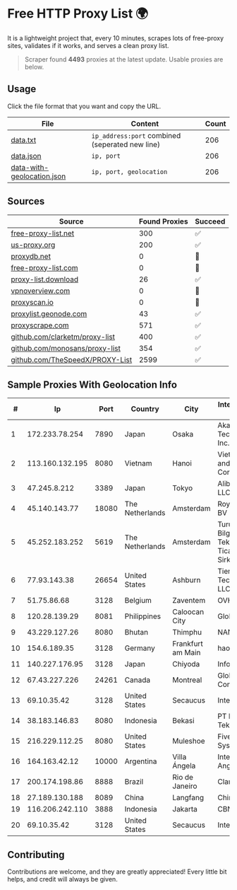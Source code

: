 
# Free HTTP Proxy List 🌍

It is a lightweight project that, every 10 minutes, scrapes lots of free-proxy sites, validates if it works, and serves a clean proxy list.


> Scraper found **4493** proxies at the latest update. Usable proxies are below.

## Usage

Click the file format that you want and copy the URL.


|File|Content|Count|
|----|-------|-----|
|[data.txt](https://raw.githubusercontent.com/themiralay/Proxy-List-World/master/data.txt)|`ip_address:port` combined (seperated new line)|206|
|[data.json](https://raw.githubusercontent.com/themiralay/Proxy-List-World/master/data.json)|`ip, port`|206|
|[data-with-geolocation.json](https://raw.githubusercontent.com/themiralay/Proxy-List-World/master/data-with-geolocation.json)|`ip, port, geolocation`|206|

## Sources

|Source|Found Proxies|Succeed|
|------|-------------|-------|
|[free-proxy-list.net](https://free-proxy-list.net)|300|✅|
|[us-proxy.org](https://www.us-proxy.org)|200|✅|
|[proxydb.net](http://proxydb.net)|0|🚫|
|[free-proxy-list.com](https://free-proxy-list.com/?page=&port=&type%5B%5D=http&type%5B%5D=https&up_time=0&search=Search)|0|🚫|
|[proxy-list.download](https://www.proxy-list.download/HTTP)|26|✅|
|[vpnoverview.com](https://vpnoverview.com/privacy/anonymous-browsing/free-proxy-servers)|0|🚫|
|[proxyscan.io](https://www.proxyscan.io)|0|🚫|
|[proxylist.geonode.com](https://proxylist.geonode.com/api/proxy-list?limit=300&page=1&sort_by=lastChecked&sort_type=desc&protocols=http,https)|43|✅|
|[proxyscrape.com](https://api.proxyscrape.com/v2/?request=displayproxies&protocol=http&timeout=10000&country=all&ssl=all&anonymity=all)|571|✅|
|[github.com/clarketm/proxy-list](https://raw.githubusercontent.com/clarketm/proxy-list/master/proxy-list-raw.txt)|400|✅|
|[github.com/monosans/proxy-list](https://raw.githubusercontent.com/monosans/proxy-list/main/proxies/http.txt)|354|✅|
|[github.com/TheSpeedX/PROXY-List](https://raw.githubusercontent.com/TheSpeedX/PROXY-List/master/http.txt)|2599|✅|


## Sample Proxies With Geolocation Info

|#|Ip|Port|Country|City|Internet Service Provider|
|-|--|----|-------|----|-------------------------|
|1|172.233.78.254|7890|Japan|Osaka|Akamai Technologies, Inc.|
|2|113.160.132.195|8080|Vietnam|Hanoi|VietNam Post and Telecom Corporation|
|3|47.245.8.212|3389|Japan|Tokyo|Alibaba Cloud LLC|
|4|45.140.143.77|18080|The Netherlands|Amsterdam|RoyaleHosting BV|
|5|45.252.183.252|5619|The Netherlands|Amsterdam|Turunc Smart Bilgisayar Teknoloji Ve Dis Ticaret Limited Sirketi|
|6|77.93.143.38|26654|United States|Ashburn|Tier.Net Technologies LLC|
|7|51.75.86.68|3128|Belgium|Zaventem|OVH SAS|
|8|120.28.139.29|8081|Philippines|Caloocan City|Globe Telecom|
|9|43.229.127.26|8080|Bhutan|Thimphu|NANO|
|10|154.6.189.35|3128|Germany|Frankfurt am Main|haoxiangyun|
|11|140.227.176.95|3128|Japan|Chiyoda|InfoSphere|
|12|67.43.227.226|24261|Canada|Montreal|GloboTech Communications|
|13|69.10.35.42|3128|United States|Secaucus|Interserver, Inc|
|14|38.183.146.83|8080|Indonesia|Bekasi|PT Ikhlas Cipta Teknologi|
|15|216.229.112.25|8080|United States|Muleshoe|Five Area Systems, LLC|
|16|164.163.42.12|10000|Argentina|Villa Ángela|Interret Villa Angela SRL|
|17|200.174.198.86|8888|Brazil|Rio de Janeiro|Claro S.A|
|18|27.189.130.188|8089|China|Langfang|Chinanet|
|19|116.206.242.110|3888|Indonesia|Jakarta|CBN|
|20|69.10.35.42|3128|United States|Secaucus|Interserver, Inc|



## Contributing

Contributions are welcome, and they are greatly appreciated! Every
little bit helps, and credit will always be given.

